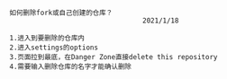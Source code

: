     如何删除fork或自己创建的仓库？       
                                     2021/1/18
    
    1.进入到要删除的仓库内
    2.进入settings的options
    3.页面拉到最底，在Danger Zone直接delete this repository
    4.需要输入删除仓库的名字才能确认删除
    
   
